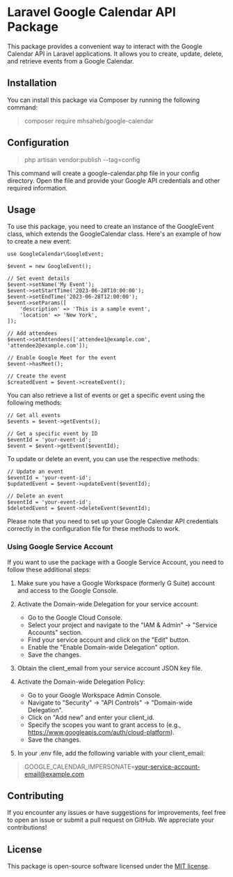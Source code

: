 # Laravel Google Calendar API Package

This package provides a convenient way to interact with the Google Calendar API in Laravel applications. It allows you to create, update, delete, and retrieve events from a Google Calendar.

## Installation
You can install this package via Composer by running the following command:
>
> composer require mhsaheb/google-calendar
>

## Configuration

>
> php artisan vendor:publish --tag=config
>

This command will create a google-calendar.php file in your config directory. Open the file and provide your Google API credentials and other required information.

## Usage

To use this package, you need to create an instance of the GoogleEvent class, which extends the GoogleCalendar class. Here's an example of how to create a new event:

``` 
use GoogleCalendar\GoogleEvent;

$event = new GoogleEvent();

// Set event details
$event->setName('My Event');
$event->setStartTime('2023-06-28T10:00:00');
$event->setEndTime('2023-06-28T12:00:00');
$event->setParams([
    'description' => 'This is a sample event',
    'location' => 'New York',
]);

// Add attendees
$event->setAttendees(['attendee1@example.com', 'attendee2@example.com']);

// Enable Google Meet for the event
$event->hasMeet();

// Create the event
$createdEvent = $event->createEvent();
```

You can also retrieve a list of events or get a specific event using the following methods:

```
// Get all events
$events = $event->getEvents();

// Get a specific event by ID
$eventId = 'your-event-id';
$event = $event->getEvent($eventId);
```

To update or delete an event, you can use the respective methods:

```
// Update an event
$eventId = 'your-event-id';
$updatedEvent = $event->updateEvent($eventId);

// Delete an event
$eventId = 'your-event-id';
$deletedEvent = $event->deleteEvent($eventId);
```

Please note that you need to set up your Google Calendar API credentials correctly in the configuration file for these methods to work.

### Using Google Service Account

If you want to use the package with a Google Service Account, you need to follow these additional steps:
1. Make sure you have a Google Workspace (formerly G Suite) account and access to the Google Console.
2. Activate the Domain-wide Delegation for your service account:

   * Go to the Google Cloud Console.
   * Select your project and navigate to the "IAM & Admin" -> "Service Accounts" section.
   * Find your service account and click on the "Edit" button.
   * Enable the "Enable Domain-wide Delegation" option.
   * Save the changes.
3. Obtain the client_email from your service account JSON key file.
4. Activate the Domain-wide Delegation Policy:
   * Go to your Google Workspace Admin Console.
   * Navigate to "Security" -> "API Controls" -> "Domain-wide Delegation".
   * Click on "Add new" and enter your client_id.
   * Specify the scopes you want to grant access to (e.g., https://www.googleapis.com/auth/cloud-platform).
   * Save the changes.
5. In your .env file, add the following variable with your client_email:
> 
> GOOGLE_CALENDAR_IMPERSONATE=your-service-account-email@example.com
>

## Contributing

If you encounter any issues or have suggestions for improvements, feel free to open an issue or submit a pull request on GitHub. We appreciate your contributions!

## License

This package is open-source software licensed under the [MIT license](https://opensource.org/license/mit/).


